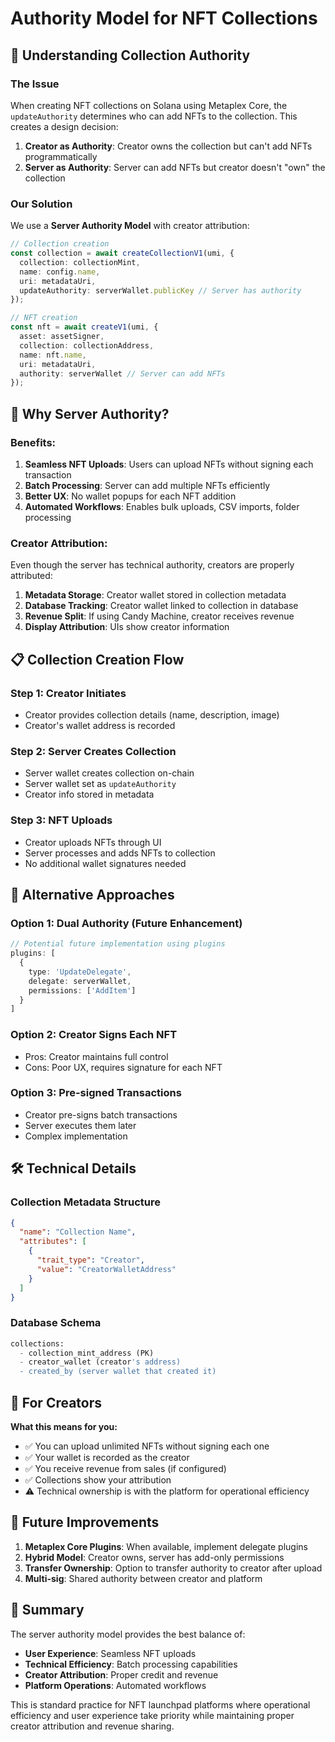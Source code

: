 # Authority Model for NFT Collections

## 🔐 Understanding Collection Authority

### The Issue
When creating NFT collections on Solana using Metaplex Core, the `updateAuthority` determines who can add NFTs to the collection. This creates a design decision:

1. **Creator as Authority**: Creator owns the collection but can't add NFTs programmatically
2. **Server as Authority**: Server can add NFTs but creator doesn't "own" the collection

### Our Solution
We use a **Server Authority Model** with creator attribution:

```typescript
// Collection creation
const collection = await createCollectionV1(umi, {
  collection: collectionMint,
  name: config.name,
  uri: metadataUri,
  updateAuthority: serverWallet.publicKey // Server has authority
});

// NFT creation
const nft = await createV1(umi, {
  asset: assetSigner,
  collection: collectionAddress,
  name: nft.name,
  uri: metadataUri,
  authority: serverWallet // Server can add NFTs
});
```

## 🎯 Why Server Authority?

### Benefits:
1. **Seamless NFT Uploads**: Users can upload NFTs without signing each transaction
2. **Batch Processing**: Server can add multiple NFTs efficiently
3. **Better UX**: No wallet popups for each NFT addition
4. **Automated Workflows**: Enables bulk uploads, CSV imports, folder processing

### Creator Attribution:
Even though the server has technical authority, creators are properly attributed:

1. **Metadata Storage**: Creator wallet stored in collection metadata
2. **Database Tracking**: Creator wallet linked to collection in database
3. **Revenue Split**: If using Candy Machine, creator receives revenue
4. **Display Attribution**: UIs show creator information

## 📋 Collection Creation Flow

### Step 1: Creator Initiates
- Creator provides collection details (name, description, image)
- Creator's wallet address is recorded

### Step 2: Server Creates Collection
- Server wallet creates collection on-chain
- Server wallet set as `updateAuthority`
- Creator info stored in metadata

### Step 3: NFT Uploads
- Creator uploads NFTs through UI
- Server processes and adds NFTs to collection
- No additional wallet signatures needed

## 🔄 Alternative Approaches

### Option 1: Dual Authority (Future Enhancement)
```typescript
// Potential future implementation using plugins
plugins: [
  {
    type: 'UpdateDelegate',
    delegate: serverWallet,
    permissions: ['AddItem']
  }
]
```

### Option 2: Creator Signs Each NFT
- Pros: Creator maintains full control
- Cons: Poor UX, requires signature for each NFT

### Option 3: Pre-signed Transactions
- Creator pre-signs batch transactions
- Server executes them later
- Complex implementation

## 🛠️ Technical Details

### Collection Metadata Structure
```json
{
  "name": "Collection Name",
  "attributes": [
    {
      "trait_type": "Creator",
      "value": "CreatorWalletAddress"
    }
  ]
}
```

### Database Schema
```sql
collections:
  - collection_mint_address (PK)
  - creator_wallet (creator's address)
  - created_by (server wallet that created it)
```

## 🎨 For Creators

**What this means for you:**
- ✅ You can upload unlimited NFTs without signing each one
- ✅ Your wallet is recorded as the creator
- ✅ You receive revenue from sales (if configured)
- ✅ Collections show your attribution
- ⚠️ Technical ownership is with the platform for operational efficiency

## 🔮 Future Improvements

1. **Metaplex Core Plugins**: When available, implement delegate plugins
2. **Hybrid Model**: Creator owns, server has add-only permissions
3. **Transfer Ownership**: Option to transfer authority to creator after upload
4. **Multi-sig**: Shared authority between creator and platform

## 📝 Summary

The server authority model provides the best balance of:
- **User Experience**: Seamless NFT uploads
- **Technical Efficiency**: Batch processing capabilities
- **Creator Attribution**: Proper credit and revenue
- **Platform Operations**: Automated workflows

This is standard practice for NFT launchpad platforms where operational efficiency and user experience take priority while maintaining proper creator attribution and revenue sharing.
